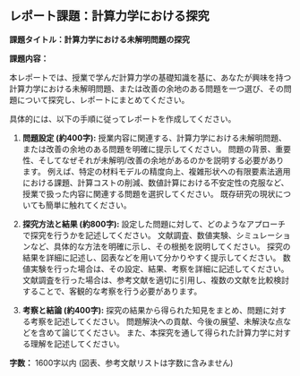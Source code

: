 ## レポート課題：計算力学における探究

**課題タイトル：計算力学における未解明問題の探究**

**課題内容：**

本レポートでは、授業で学んだ計算力学の基礎知識を基に、あなたが興味を持つ計算力学における未解明問題、または改善の余地のある問題を一つ選び、その問題について探究し、レポートにまとめてください。

具体的には、以下の手順に従ってレポートを作成してください。

1. **問題設定 (約400字):**  授業内容に関連する、計算力学における未解明問題、または改善の余地のある問題を明確に提示してください。  問題の背景、重要性、そしてなぜそれが未解明/改善の余地があるのかを説明する必要があります。  例えば、特定の材料モデルの精度向上、複雑形状への有限要素法適用における課題、計算コストの削減、数値計算における不安定性の克服など、授業で扱った内容に関連する問題を選択してください。  既存研究の現状についても簡単に触れてください。

2. **探究方法と結果 (約800字):**  設定した問題に対して、どのようなアプローチで探究を行うかを記述してください。  文献調査、数値実験、シミュレーションなど、具体的な方法を明確に示し、その根拠を説明してください。  探究の結果を詳細に記述し、図表などを用いて分かりやすく提示してください。  数値実験を行った場合は、その設定、結果、考察を詳細に記述してください。  文献調査を行った場合は、参考文献を適切に引用し、複数の文献を比較検討することで、客観的な考察を行う必要があります。

3. **考察と結論 (約400字):**  探究の結果から得られた知見をまとめ、問題に対する考察を記述してください。  問題解決への貢献、今後の展望、未解決な点などを含めて論じてください。  また、本探究を通して得られた計算力学に対する理解を記述してください。


**字数：** 1600字以内 (図表、参考文献リストは字数に含みません)
